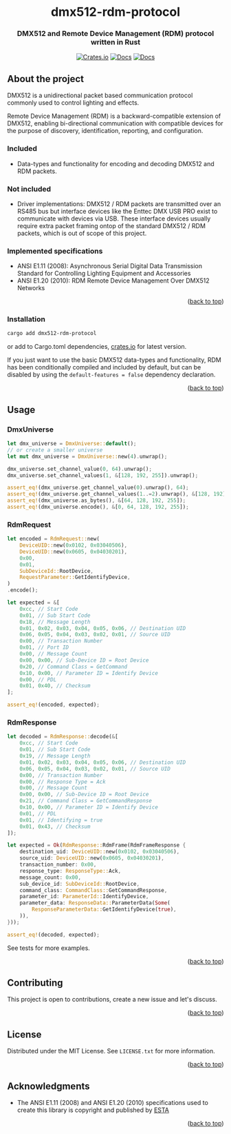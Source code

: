 <a id="readme-top"></a>


<div align="center">
  <h1 align="center">dmx512-rdm-protocol</h3>
  <h3 align="center">
    DMX512 and Remote Device Management (RDM) protocol written in Rust
  </h3>
  <div align="center">

[![Crates.io](https://img.shields.io/crates/v/dmx512-rdm-protocol.svg)](https://crates.io/crates/dmx512-rdm-protocol)
[![Docs](https://img.shields.io/badge/docs-latest-blue)](https://docs.rs/dmx512-rdm-protocol/latest/dmx512_rdm_protocol/)
[![Docs](https://img.shields.io/badge/msrv-1.65.0-red)](https://docs.rs/dmx512-rdm-protocol/latest/dmx512_rdm_protocol/)

  </div>
</div>

## About the project

DMX512 is a unidirectional packet based communication protocol commonly used to control lighting and effects.

Remote Device Management (RDM) is a backward-compatible extension of DMX512, enabling bi-directional communication with compatible devices for the purpose of discovery, identification, reporting, and configuration.

### Included

- Data-types and functionality for encoding and decoding DMX512 and RDM packets.

### Not included

- Driver implementations: DMX512 / RDM packets are transmitted over an RS485 bus but interface devices like the Enttec DMX USB PRO exist to communicate with devices via USB. These interface devices usually require extra packet framing ontop of the standard DMX512 / RDM packets, which is out of scope of this project.

### Implemented specifications

- ANSI E1.11 (2008): Asynchronous Serial Digital Data Transmission Standard for Controlling Lighting Equipment and Accessories
- ANSI E1.20 (2010): RDM Remote Device Management Over DMX512 Networks

<p align="right">(<a href="#readme-top">back to top</a>)</p>

### Installation

```sh
cargo add dmx512-rdm-protocol
```

or add to Cargo.toml dependencies, [crates.io](https://crates.io/crates/dmx512-rdm-protocol) for latest version.

If you just want to use the basic DMX512 data-types and functionality, RDM has been conditionally compiled and included by default, but can be disabled by using the `default-features = false` dependency declaration.

<p align="right">(<a href="#readme-top">back to top</a>)</p>

## Usage

### DmxUniverse

```rust
let dmx_universe = DmxUniverse::default();
// or create a smaller universe
let mut dmx_universe = DmxUniverse::new(4).unwrap();

dmx_universe.set_channel_value(0, 64).unwrap();
dmx_universe.set_channel_values(1, &[128, 192, 255]).unwrap();

assert_eq!(dmx_universe.get_channel_value(0).unwrap(), 64);
assert_eq!(dmx_universe.get_channel_values(1..=2).unwrap(), &[128, 192]);
assert_eq!(dmx_universe.as_bytes(), &[64, 128, 192, 255]);
assert_eq!(dmx_universe.encode(), &[0, 64, 128, 192, 255]);
```

### RdmRequest

```rust
let encoded = RdmRequest::new(
    DeviceUID::new(0x0102, 0x03040506),
    DeviceUID::new(0x0605, 0x04030201),
    0x00,
    0x01,
    SubDeviceId::RootDevice,
    RequestParameter::GetIdentifyDevice,
)
.encode();

let expected = &[
    0xcc, // Start Code
    0x01, // Sub Start Code
    0x18, // Message Length
    0x01, 0x02, 0x03, 0x04, 0x05, 0x06, // Destination UID
    0x06, 0x05, 0x04, 0x03, 0x02, 0x01, // Source UID
    0x00, // Transaction Number
    0x01, // Port ID
    0x00, // Message Count
    0x00, 0x00, // Sub-Device ID = Root Device
    0x20, // Command Class = GetCommand
    0x10, 0x00, // Parameter ID = Identify Device
    0x00, // PDL
    0x01, 0x40, // Checksum
];

assert_eq!(encoded, expected);
```

### RdmResponse

```rust
let decoded = RdmResponse::decode(&[
    0xcc, // Start Code
    0x01, // Sub Start Code
    0x19, // Message Length
    0x01, 0x02, 0x03, 0x04, 0x05, 0x06, // Destination UID
    0x06, 0x05, 0x04, 0x03, 0x02, 0x01, // Source UID
    0x00, // Transaction Number
    0x00, // Response Type = Ack
    0x00, // Message Count
    0x00, 0x00, // Sub-Device ID = Root Device
    0x21, // Command Class = GetCommandResponse
    0x10, 0x00, // Parameter ID = Identify Device
    0x01, // PDL
    0x01, // Identifying = true
    0x01, 0x43, // Checksum
]);

let expected = Ok(RdmResponse::RdmFrame(RdmFrameResponse {
    destination_uid: DeviceUID::new(0x0102, 0x03040506),
    source_uid: DeviceUID::new(0x0605, 0x04030201),
    transaction_number: 0x00,
    response_type: ResponseType::Ack,
    message_count: 0x00,
    sub_device_id: SubDeviceId::RootDevice,
    command_class: CommandClass::GetCommandResponse,
    parameter_id: ParameterId::IdentifyDevice,
    parameter_data: ResponseData::ParameterData(Some(
        ResponseParameterData::GetIdentifyDevice(true),
    )),
}));

assert_eq!(decoded, expected);
```

See tests for more examples.

<p align="right">(<a href="#readme-top">back to top</a>)</p>

## Contributing

This project is open to contributions, create a new issue and let's discuss.

<p align="right">(<a href="#readme-top">back to top</a>)</p>

## License

Distributed under the MIT License. See `LICENSE.txt` for more information.

<p align="right">(<a href="#readme-top">back to top</a>)</p>

## Acknowledgments

- The ANSI E1.11 (2008) and ANSI E1.20 (2010) specifications used to create this library is copyright and published by [ESTA](https://www.esta.org/)

<p align="right">(<a href="#readme-top">back to top</a>)</p>

